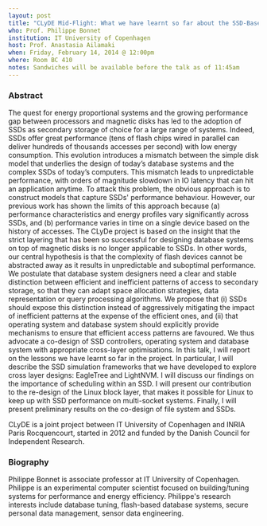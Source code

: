 ```yaml
---
layout: post
title: "CLyDE Mid-Flight: What we have learnt so far about the SSD-Based IO Stack"
who: Prof. Philippe Bonnet
institution: IT University of Copenhagen
host: Prof. Anastasia Ailamaki
when: Friday, February 14, 2014 @ 12:00pm
where: Room BC 410
notes: Sandwiches will be available before the talk as of 11:45am
---
```


### Abstract

The quest for energy proportional systems and the growing performance gap between processors and magnetic disks has led to the adoption of SSDs as secondary storage of choice for a large range of systems.  Indeed, SSDs offer great performance (tens of flash chips wired in parallel can deliver hundreds of thousands accesses per second) with low energy consumption. This evolution introduces a mismatch between the simple disk model that underlies the design of today’s database systems and the complex SSDs of today’s computers. This mismatch leads to unpredictable performance, with orders of magnitude slowdown in IO latency that can hit an application anytime. To attack this problem, the obvious approach is to construct models that capture SSDs' performance behaviour. However, our previous work has shown the limits of this approach because (a) performance characteristics and energy profiles vary significantly across SSDs, and (b) performance varies in time on a single device based on the history of accesses. The CLyDe project is based on the insight that the strict layering that has been so successful for designing database systems on top of magnetic disks is no longer applicable to SSDs. In other words, our central hypothesis is that the complexity of flash devices cannot be abstracted away as it results in unpredictable and suboptimal performance. We postulate that database system designers need a clear and stable distinction between efficient and inefficient patterns of access to secondary storage, so that they can adapt space allocation strategies, data representation or query processing algorithms. We propose that (i) SSDs should expose this distinction instead of aggressively mitigating the impact of inefficient patterns at the expense of the efficient ones, and (ii) that operating system and database system should explicitly provide mechanisms to ensure that efficient access patterns are favoured.  We thus advocate a co-design of SSD controllers, operating system and database system with appropriate cross-layer optimisations.
In this talk, I will report on the lessons we have learnt so far in the project. In particular, I will describe the SSD simulation frameworks that we have developed to explore cross layer designs: EagleTree and LightNVM. I will discuss our findings on the importance of scheduling within an SSD. I will present our contribution to the re-design of the Linux block layer, that makes it possible for Linux to keep up with SSD performance on multi-socket systems. Finally, I will present preliminary results on the co-design of file system and SSDs.

CLyDE is a joint project between IT University of Copenhagen and INRIA Paris Rocquencourt, started in 2012 and funded by the Danish Council for Independent Research.

### Biography

Philippe Bonnet is associate professor at IT University of Copenhagen. Philippe is an experimental computer scientist focused on building/tuning systems for performance and energy efficiency. Philippe's research interests include database tuning, flash-based database systems, secure personal data management, sensor data engineering.